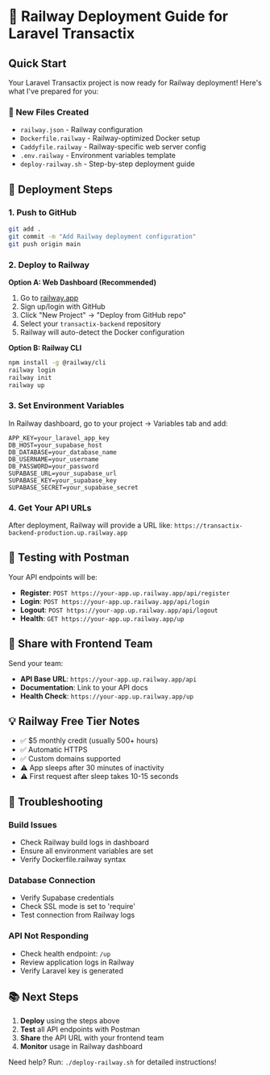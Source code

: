 # 🚀 Railway Deployment Guide for Laravel Transactix

## Quick Start

Your Laravel Transactix project is now ready for Railway deployment! Here's what I've prepared for you:

### 📁 New Files Created
- `railway.json` - Railway configuration
- `Dockerfile.railway` - Railway-optimized Docker setup
- `Caddyfile.railway` - Railway-specific web server config
- `.env.railway` - Environment variables template
- `deploy-railway.sh` - Step-by-step deployment guide

## 🎯 Deployment Steps

### 1. Push to GitHub
```bash
git add .
git commit -m "Add Railway deployment configuration"
git push origin main
```

### 2. Deploy to Railway

**Option A: Web Dashboard (Recommended)**
1. Go to [railway.app](https://railway.app)
2. Sign up/login with GitHub
3. Click "New Project" → "Deploy from GitHub repo"
4. Select your `transactix-backend` repository
5. Railway will auto-detect the Docker configuration

**Option B: Railway CLI**
```bash
npm install -g @railway/cli
railway login
railway init
railway up
```

### 3. Set Environment Variables

In Railway dashboard, go to your project → Variables tab and add:

```env
APP_KEY=your_laravel_app_key
DB_HOST=your_supabase_host
DB_DATABASE=your_database_name
DB_USERNAME=your_username
DB_PASSWORD=your_password
SUPABASE_URL=your_supabase_url
SUPABASE_KEY=your_supabase_key
SUPABASE_SECRET=your_supabase_secret
```

### 4. Get Your API URLs

After deployment, Railway will provide a URL like:
`https://transactix-backend-production.up.railway.app`

## 🧪 Testing with Postman

Your API endpoints will be:
- **Register**: `POST https://your-app.up.railway.app/api/register`
- **Login**: `POST https://your-app.up.railway.app/api/login`
- **Logout**: `POST https://your-app.up.railway.app/api/logout`
- **Health**: `GET https://your-app.up.railway.app/up`

## 👥 Share with Frontend Team

Send your team:
- **API Base URL**: `https://your-app.up.railway.app/api`
- **Documentation**: Link to your API docs
- **Health Check**: `https://your-app.up.railway.app/up`

## 💡 Railway Free Tier Notes

- ✅ $5 monthly credit (usually 500+ hours)
- ✅ Automatic HTTPS
- ✅ Custom domains supported
- ⚠️ App sleeps after 30 minutes of inactivity
- ⚠️ First request after sleep takes 10-15 seconds

## 🔧 Troubleshooting

### Build Issues
- Check Railway build logs in dashboard
- Ensure all environment variables are set
- Verify Dockerfile.railway syntax

### Database Connection
- Verify Supabase credentials
- Check SSL mode is set to 'require'
- Test connection from Railway logs

### API Not Responding
- Check health endpoint: `/up`
- Review application logs in Railway
- Verify Laravel key is generated

## 📚 Next Steps

1. **Deploy** using the steps above
2. **Test** all API endpoints with Postman
3. **Share** the API URL with your frontend team
4. **Monitor** usage in Railway dashboard

Need help? Run: `./deploy-railway.sh` for detailed instructions!
